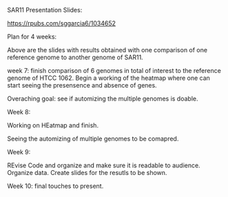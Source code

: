 SAR11 Presentation Slides:

https://rpubs.com/sggarcia6/1034652

Plan for 4 weeks:

Above are the slides with results obtained with one comparison of one reference genome to another genome of SAR11.

week 7:
finish comparison of 6 genomes in total of interest to the reference genome of HTCC 1062.
Begin a working of the heatmap where one can start seeing the presensence and absence of genes.

Overaching goal: see if automizing the multiple genomes is doable.

Week 8:

Working on HEatmap and finish.

Seeing the automizing of multiple genomes to be comapred.

Week 9:

REvise Code and organize and make sure it is readable to audience. Organize data. 
Create slides for the resutls to be shown.

Week 10:
final touches to present. 